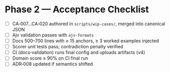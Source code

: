 # Phase 2 — Acceptance Checklist

- [ ] CA‑007…CA‑020 authored in `scripts/wip-cases/`, merged into canonical JSON
- [ ] Ajv validation passes with `ajv-formats`
- [ ] Docs 500–700 lines with ≥ 15 anchors, ≥ 3 worked examples injected
- [ ] Scorer unit tests pass; contradiction penalty verified
- [ ] CI (docs‑validation) runs final config and uploads artifacts (v4)
- [ ] Domain score ≥ 90% on CI final run
- [ ] ADR‑008 updated if semantics shifted
